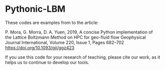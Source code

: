 # Pythonic-LBM 
These codes are examples from to the article:

P. Mora, G. Morra, D. A. Yuen, 2019, A concise Python implementation of the Lattice Boltzmann Method on HPC for geo-fluid flow
Geophysical Journal International, Volume 220, Issue 1, Pages 682–702
https://doi.org/10.1093/gji/ggz423

If you use this code for your research of teaching, please cite our work, as it helps us to continue to develop our tools.
